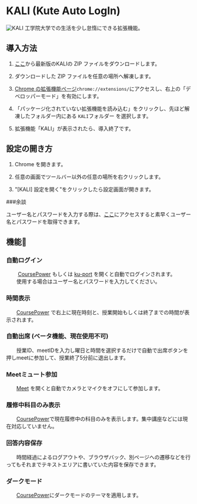# KALI (Kute Auto LogIn)
![KALI](https://github.com/user-attachments/assets/cb352513-6565-4c73-a1b3-dfdb698897c5)
工学院大学での生活を少し怠惰にできる拡張機能。


## 導入方法

1. [ここ](https://github.com/SAYUTIM/KALI/releases)から最新版のKALIの ZIP ファイルをダウンロードします。

2. ダウンロードした ZIP ファイルを任意の場所へ解凍します。

3. [Chrome の拡張機能ページ](chrome://extensions/)`chrome://extensions/`にアクセスし、右上の「デベロッパーモード」を有効にします。

4. 「パッケージ化されていない拡張機能を読み込む」をクリックし、先ほど解凍したフォルダー内にある `KALI`フォルダー を選択します。

5. 拡張機能「KALI」が表示されたら、導入終了です。

## 設定の開き方

1. Chrome を開きます。

2. 任意の画面でツールバー以外の任意の場所を右クリックします。

3. "[KALI] 設定を開く"をクリックしたら設定画面が開きます。


###余談

ユーザー名とパスワードを入力する際は、[ここ](chrome://password-manager/passwords/kogakuin.ac.jp)にアクセスすると素早くユーザー名とパスワードを取得できます。


## 機能🎉

### 自動ログイン
　　 [CoursePower](https://study.ns.kogakuin.ac.jp) もしくは [ku-port](https://ku-port.sc.kogakuin.ac.jp) を開くと自動でログインされます。
　　使用する場合はユーザー名とパスワードを入力してください。

### 時間表示
　　[CoursePower](https://study.ns.kogakuin.ac.jp) で右上に現在時刻と、授業開始もしくは終了までの時間が表示されます。

### 自動出席 (ベータ機能、現在使用不可)
　　授業ID、meetIDを入力し曜日と時間を選択するだけで自動で出席ボタンを押しmeetに参加して、授業終了5分前に退出します。

### Meetミュート参加
　　[Meet](https://meet.google.com/) を開くと自動でカメラとマイクをオフにして参加します。

### 履修中科目のみ表示
　　[CoursePower](https://study.ns.kogakuin.ac.jp)で現在履修中の科目のみを表示します。集中講座などには現在対応していません。

### 回答内容保存
　　時間経過によるログアウトや、ブラウザバック、別ページへの遷移などを行ってもそれまでテキストエリアに書いていた内容を保存できます。

### ダークモード
　　[CoursePower](https://study.ns.kogakuin.ac.jp)にダークモードのテーマを適用します。

